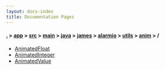 ```yaml
---
layout: docs-index
title: Documentation Pages
---
```

#### [.](./../../../../../../../../index) > [app](./../../../../../../../index) > [src](./../../../../../../index) > [main](./../../../../../index) > [java](./../../../../index) > [james](./../../../index) > [alarmio](./../../index) > [utils](./../index) > [anim](./index) > **/**

- [AnimatedFloat](AnimatedFloat)
- [AnimatedInteger](AnimatedInteger)
- [AnimatedValue](AnimatedValue)
